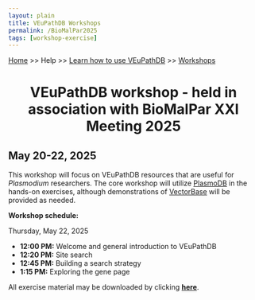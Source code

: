 ```yaml
---
layout: plain
title: VEuPathDB Workshops
permalink: /BioMalPar2025
tags: [workshop-exercise]
---
```

<style>
  div.static-content {

    div.contents {
      margin-left: 0;
      margin-bottom: 3em;
    }
    div.workshop {
      margin: 2em 1em;
    }
    details summary, details ul {
      margin-top: 1em;
    }
    details summary {
      font-size: 120%;
      color: #069;
    }
    details p, details table {
      margin-left: 2em;
    }
    details table {
      margin-right: 6em;
    }
    table {
      margin-top: 1em;
      border-collapse: collapse;
    }
    tr.break td {
      background-color: #DCDCDC;
    }
    table.hor-minimalist-a {
      text-align: left;
    }
    table.hor-minimalist-a th {
      font-size: 110%;
      font-weight: 400;
      color: #039;
      border-bottom: 2px solid #6678b1;
      padding: 0.5em;
      text-align: left;
    }
    table.hor-minimalist-a tr {
      border-bottom: 1px solid #ddd;
    }
    table.hor-minimalist-a tr:hover td {
      color: #039; 
    }
    table.hor-minimalist-a tr.other td {
      background-color: #fafafa;         
    }
    table.hor-minimalist-a tbody {
      display: table-row-group;
      vertical-align: middle;
      border-color: inherit;
    }
    table.hor-minimalist-a td {
      color: #669; 
      padding: 0.5em 0.5em 0.5em;
      vertical-align: middle;
    }
    table.hor-minimalist-a tfoot {
      font-size: 90%;
    }
    table.hor-minimalist-a tfoot tr {
      border:0;
    }
    th.time {
      width: 10%;
    }
    th.event {
      width: 50%;
    }
    th.author {
      width: 20%;
    }
    th.recording {
      width: 20%;
    }
  }
</style>

<p><a href="/">Home</a> >> Help >> 
   <a href="/a/app/static-content/landing.html">Learn how to use VEuPathDB</a> >> 
   <a href="/a/app/static-content/workshops.html">Workshops</a></p>

<div class="static-content">
<center><h1>VEuPathDB workshop - held in association with BioMalPar XXI Meeting 2025 </h1></center>
<h2>May 20-22, 2025</h2>
<p>This workshop will focus on VEuPathDB resources that are useful for <i>Plasmodium</i> researchers. The core workshop will utilize <a href="https://plasmodb.org">PlasmoDB</a> in the hands-on exercises, although demonstrations of <a href="https://vectorbase.org">VectorBase</a> will be provided as needed.</p>

<p><b>Workshop schedule:</b></p>
<p>Thursday, May 22, 2025</p>
<ul>
<li><b>12:00 PM:</b> Welcome and general introduction to VEuPathDB</li>
<li><b>12:20 PM:</b> Site search</li>
<li><b>12:45 PM:</b> Building a search strategy</li>
<li><b>1:15 PM:</b> Exploring the gene page</li>
</ul>

<p>All exercise material may be downloaded by clicking <b><a target="_blank" href="{{'/documents/BioMalPar2025/BioMalPar_meeting.pdf' | absolute_url}}" >here</a></b>.</p>

</div>